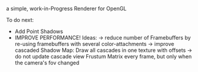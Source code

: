 a simple, work-in-Progress Renderer for OpenGL

To do next:
- Add Point Shadows
- IMPROVE PERFORMANCE! Ideas:
    -> reduce number of Framebuffers by re-using framebuffers with several color-attachments
    -> improve cascaded Shadow Map: Draw all cascades in one texture with offsets
    -> do not update cascade view Frustum Matrix every frame, but only when the camera's fov changed
